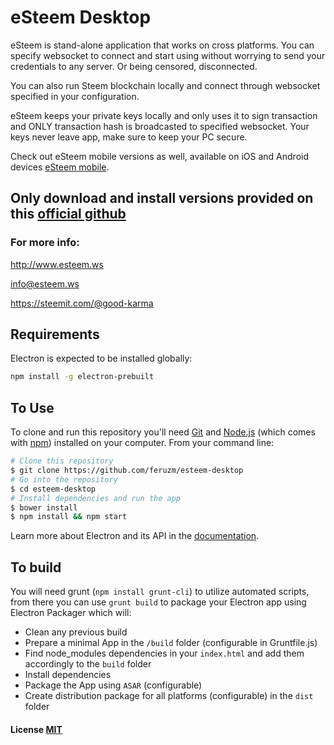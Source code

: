 # eSteem Desktop

eSteem is stand-alone application that works on cross platforms. You can specify websocket to connect and start using without worrying to send your credentials to any server. Or being censored, disconnected.

You can also run Steem blockchain locally and connect through websocket specified in your configuration.

eSteem keeps your private keys locally and only uses it to sign transaction and ONLY transaction hash is broadcasted to specified websocket. Your keys never leave app, make sure to keep your PC secure.

Check out eSteem mobile versions as well, available on iOS and Android devices [eSteem mobile](http://esteem.ws).

## Only download and install versions provided on this [official github](https://github.com/feruzm/releases)

### For more info: 

http://www.esteem.ws

info@esteem.ws

https://steemit.com/@good-karma


## Requirements

Electron is expected to be installed globally:

```bash
npm install -g electron-prebuilt
```

## To Use

To clone and run this repository you'll need [Git](https://git-scm.com) and [Node.js](https://nodejs.org/en/download/) (which comes with [npm](http://npmjs.com)) installed on your computer. From your command line:

```bash
# Clone this repository
$ git clone https://github.com/feruzm/esteem-desktop
# Go into the repository
$ cd esteem-desktop
# Install dependencies and run the app
$ bower install
$ npm install && npm start
```

Learn more about Electron and its API in the [documentation](http://electron.atom.io/docs/latest).

## To build

You will need grunt (`npm install grunt-cli`) to utilize automated scripts,
from there you can use `grunt build` to package your Electron app using Electron Packager
which will:

- Clean any previous build
- Prepare a minimal App in the `/build` folder (configurable in Gruntfile.js)
- Find node_modules dependencies in your `index.html` and add them accordingly to the `build` folder
- Install dependencies
- Package the App using `ASAR` (configurable)
- Create distribution package for all platforms (configurable) in the `dist` folder

#### License [MIT](LICENSE.md)
